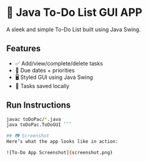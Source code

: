 # 📝 Java To-Do List GUI APP
A sleek and simple To-Do List built using Java Swing. 

## Features 
- ✅ Add/view/complete/delete tasks 
- 📅 Due dates + priorities 
- 🖥️ Styled GUI using Java Swing 
- 💾 Tasks saved locally 

## Run Instructions 
```bash 
javac toDoPac/*.java
java toDoPac.ToDoGUI ``` 

## 📷 Screenshot 
Here’s what the app looks like in action: 

![To-Do App Screenshot](screenshot.png) 
